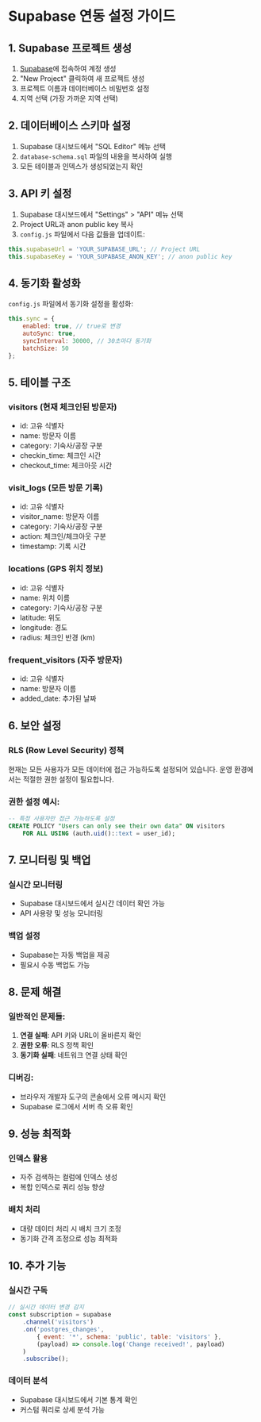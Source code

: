 # Supabase 연동 설정 가이드

## 1. Supabase 프로젝트 생성

1. [Supabase](https://supabase.com)에 접속하여 계정 생성
2. "New Project" 클릭하여 새 프로젝트 생성
3. 프로젝트 이름과 데이터베이스 비밀번호 설정
4. 지역 선택 (가장 가까운 지역 선택)

## 2. 데이터베이스 스키마 설정

1. Supabase 대시보드에서 "SQL Editor" 메뉴 선택
2. `database-schema.sql` 파일의 내용을 복사하여 실행
3. 모든 테이블과 인덱스가 생성되었는지 확인

## 3. API 키 설정

1. Supabase 대시보드에서 "Settings" > "API" 메뉴 선택
2. Project URL과 anon public key 복사
3. `config.js` 파일에서 다음 값들을 업데이트:

```javascript
this.supabaseUrl = 'YOUR_SUPABASE_URL'; // Project URL
this.supabaseKey = 'YOUR_SUPABASE_ANON_KEY'; // anon public key
```

## 4. 동기화 활성화

`config.js` 파일에서 동기화 설정을 활성화:

```javascript
this.sync = {
    enabled: true, // true로 변경
    autoSync: true,
    syncInterval: 30000, // 30초마다 동기화
    batchSize: 50
};
```

## 5. 테이블 구조

### visitors (현재 체크인된 방문자)
- id: 고유 식별자
- name: 방문자 이름
- category: 기숙사/공장 구분
- checkin_time: 체크인 시간
- checkout_time: 체크아웃 시간

### visit_logs (모든 방문 기록)
- id: 고유 식별자
- visitor_name: 방문자 이름
- category: 기숙사/공장 구분
- action: 체크인/체크아웃 구분
- timestamp: 기록 시간

### locations (GPS 위치 정보)
- id: 고유 식별자
- name: 위치 이름
- category: 기숙사/공장 구분
- latitude: 위도
- longitude: 경도
- radius: 체크인 반경 (km)

### frequent_visitors (자주 방문자)
- id: 고유 식별자
- name: 방문자 이름
- added_date: 추가된 날짜

## 6. 보안 설정

### RLS (Row Level Security) 정책
현재는 모든 사용자가 모든 데이터에 접근 가능하도록 설정되어 있습니다.
운영 환경에서는 적절한 권한 설정이 필요합니다.

### 권한 설정 예시:
```sql
-- 특정 사용자만 접근 가능하도록 설정
CREATE POLICY "Users can only see their own data" ON visitors
    FOR ALL USING (auth.uid()::text = user_id);
```

## 7. 모니터링 및 백업

### 실시간 모니터링
- Supabase 대시보드에서 실시간 데이터 확인 가능
- API 사용량 및 성능 모니터링

### 백업 설정
- Supabase는 자동 백업을 제공
- 필요시 수동 백업도 가능

## 8. 문제 해결

### 일반적인 문제들:

1. **연결 실패**: API 키와 URL이 올바른지 확인
2. **권한 오류**: RLS 정책 확인
3. **동기화 실패**: 네트워크 연결 상태 확인

### 디버깅:
- 브라우저 개발자 도구의 콘솔에서 오류 메시지 확인
- Supabase 로그에서 서버 측 오류 확인

## 9. 성능 최적화

### 인덱스 활용
- 자주 검색하는 컬럼에 인덱스 생성
- 복합 인덱스로 쿼리 성능 향상

### 배치 처리
- 대량 데이터 처리 시 배치 크기 조정
- 동기화 간격 조정으로 성능 최적화

## 10. 추가 기능

### 실시간 구독
```javascript
// 실시간 데이터 변경 감지
const subscription = supabase
    .channel('visitors')
    .on('postgres_changes', 
        { event: '*', schema: 'public', table: 'visitors' },
        (payload) => console.log('Change received!', payload)
    )
    .subscribe();
```

### 데이터 분석
- Supabase 대시보드에서 기본 통계 확인
- 커스텀 쿼리로 상세 분석 가능
